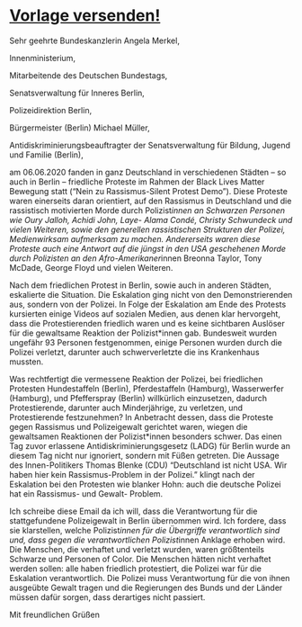 # [Vorlage versenden!](mailto:Der-Regierende-Buergermeister@senatskanzlei.berlin.de,mail@bundestag.de,poststelle@bmi.bund.de,poststelle@seninnds.berlin.de,dervis.hizarci@senbjf.berlin.de,LPDSt32Beschwerde@polizei.berlin.de?subject=Polizeigewalt%20auf%20Demo%20am%2006.06.2020&amp;?subject=Polizeigewalt&amp;body=Sehr%20geehrte%20Bundeskanzlerin%20Angela%20Merkel%2C%20%0A%0AInnenministerium%2C%0A%0AMitarbeitende%20des%20Deutschen%20Bundestags%2C%0A%0ASenatsverwaltung%20f%C3%BCr%20Inneres%20Berlin%2C%0A%0APolizeidirektion%20Berlin%2C%0A%0AB%C3%BCrgermeister%20%28Berlin%29%20Michael%20M%C3%BCller%2C%0A%0AAntidiskriminierungsbeauftragter%20der%20Senatsverwaltung%20f%C3%BCr%20Bildung%2C%20Jugend%20und%0AFamilie%20%28Berlin%29%2C%0A%0A%0Aam%2006.06.2020%20fanden%20in%20ganz%20Deutschland%20in%20verschiedenen%20St%C3%A4dten%20%E2%80%93%20so%20auch%20in%0ABerlin%20%E2%80%93%20friedliche%20Proteste%20im%20Rahmen%20der%20Black%20Lives%20Matter%20Bewegung%20statt%0A%28%E2%80%9CNein%20zu%20Rassismus-Silent%20Protest%20Demo%E2%80%9D%29.%20Diese%20Proteste%20waren%20einerseits%20daran%0Aorientiert%2C%20auf%20den%20Rassismus%20in%20Deutschland%20und%20die%20rassistisch%20motivierten%20Morde%0Adurch%20Polizist%2Ainnen%20an%20Schwarzen%20Personen%20wie%20Oury%20Jalloh%2C%20Achidi%20John%2C%20Laye-%0AAlama%20Cond%C3%A9%2C%20Christy%20Schwundeck%20und%20vielen%20Weiteren%2C%20sowie%20den%20generellen%0Arassistischen%20Strukturen%20der%20Polizei%2C%20Medienwirksam%20aufmerksam%20zu%20machen.%0AAndererseits%20waren%20diese%20Proteste%20auch%20eine%20Antwort%20auf%20die%20j%C3%BCngst%20in%20den%20USA%0Ageschehenen%20Morde%20durch%20Polizisten%20an%20den%20Afro-Amerikaner%2Ainnen%20Breonna%20Taylor%2C%0ATony%20McDade%2C%20George%20Floyd%20und%20vielen%20Weiteren.%0A%0ANach%20dem%20friedlichen%20Protest%20in%20Berlin%2C%20sowie%20auch%20in%20anderen%20St%C3%A4dten%2C%20eskalierte%20die%0ASituation.%20Die%20Eskalation%20ging%20nicht%20von%20den%20Demonstrierenden%20aus%2C%20sondern%20von%20der%0APolizei.%20In%20Folge%20der%20Eskalation%20am%20Ende%20des%20Protests%20kursierten%20einige%20Videos%20auf%0Asozialen%20Medien%2C%20aus%20denen%20klar%20hervorgeht%2C%20dass%20die%20Protestierenden%20friedlich%20waren%0Aund%20es%20keine%20sichtbaren%20Ausl%C3%B6ser%20f%C3%BCr%20die%20gewaltsame%20Reaktion%20der%20Polizist%2Ainnen%20gab.%0ABundesweit%20wurden%20ungef%C3%A4hr%2093%20Personen%20festgenommen%2C%20einige%20Personen%20wurden%0Adurch%20die%20Polizei%20verletzt%2C%20darunter%20auch%20schwerverletzte%20die%20ins%20Krankenhaus%0Amussten.%0A%0AWas%20rechtfertigt%20die%20vermessene%20Reaktion%20der%20Polizei%2C%20bei%20friedlichen%20Protesten%0AHundestaffeln%20%28Berlin%29%2C%20Pferdestaffeln%20%28Hamburg%29%2C%20Wasserwerfer%20%28Hamburg%29%2C%20und%0APfefferspray%20%28Berlin%29%20willk%C3%BCrlich%20einzusetzen%2C%20dadurch%20Protestierende%2C%20darunter%20auch%0AMinderj%C3%A4hrige%2C%20zu%20verletzen%2C%20und%20Protestierende%20festzunehmen%3F%0AIn%20Anbetracht%20dessen%2C%20dass%20die%20Proteste%20gegen%20Rassismus%20und%20Polizeigewalt%20gerichtet%0Awaren%2C%20wiegen%20die%20gewaltsamen%20Reaktionen%20der%20Polizist%2Ainnen%20besonders%20schwer.%0ADas%20einen%20Tag%20zuvor%20erlassene%20Antidiskriminierungsgesetz%20%28LADG%29%20f%C3%BCr%20Berlin%20wurde%0Aan%20diesem%20Tag%20nicht%20nur%20ignoriert%2C%20sondern%20mit%20F%C3%BC%C3%9Fen%20getreten.%20Die%20Aussage%20des%0AInnen-Politikers%20Thomas%20Blenke%20%28CDU%29%20%E2%80%9CDeutschland%20ist%20nicht%20USA.%20Wir%20haben%20hier%0Akein%20Rassismus-Problem%20in%20der%20Polizei.%E2%80%9D%20klingt%20nach%20der%20Eskalation%20bei%20den%20Protesten%0Awie%20blanker%20Hohn%3A%20auch%20die%20deutsche%20Polizei%20hat%20ein%20Rassismus-%20und%20Gewalt-%0AProblem.%0A%0AIch%20schreibe%20diese%20Email%20da%20ich%20will%2C%20dass%20die%20Verantwortung%20f%C3%BCr%20die%20stattgefundene%0APolizeigewalt%20in%20Berlin%20%C3%BCbernommen%20wird.%20Ich%20fordere%2C%20dass%20sie%20klarstellen%2C%20welche%0APolizist%2Ainnen%20f%C3%BCr%20die%20%C3%9Cbergriffe%20verantwortlich%20sind%20und%2C%20dass%20gegen%20die%0Averantwortlichen%20Polizist%2Ainnen%20Anklage%20erhoben%20wird.%20Die%20Menschen%2C%20die%20verhaftet%0Aund%20verletzt%20wurden%2C%20waren%20gr%C3%B6%C3%9Ftenteils%20Schwarze%20und%20Personen%20of%20Color.%20Die%0AMenschen%20h%C3%A4tten%20nicht%20verhaftet%20werden%20sollen%3A%20alle%20haben%20friedlich%20protestiert%2C%20die%0APolizei%20war%20f%C3%BCr%20die%20Eskalation%20verantwortlich.%20Die%20Polizei%20muss%20Verantwortung%20f%C3%BCr%20die%0Avon%20ihnen%20ausge%C3%BCbte%20Gewalt%20tragen%20und%20die%20Regierungen%20des%20Bunds%20und%20der%20L%C3%A4nder%0Am%C3%BCssen%20daf%C3%BCr%20sorgen%2C%20dass%20derartiges%20nicht%20passiert.%0A%0AMit%20freundlichen%20Gr%C3%BC%C3%9Fen%0A)


Sehr geehrte Bundeskanzlerin Angela Merkel, 

Innenministerium,

Mitarbeitende des Deutschen Bundestags,

Senatsverwaltung für Inneres Berlin,

Polizeidirektion Berlin,

Bürgermeister (Berlin) Michael Müller,

Antidiskriminierungsbeauftragter der Senatsverwaltung für Bildung, Jugend und
Familie (Berlin),


am 06.06.2020 fanden in ganz Deutschland in verschiedenen Städten – so auch in
Berlin – friedliche Proteste im Rahmen der Black Lives Matter Bewegung statt
(“Nein zu Rassismus-Silent Protest Demo”). Diese Proteste waren einerseits daran
orientiert, auf den Rassismus in Deutschland und die rassistisch motivierten Morde
durch Polizist*innen an Schwarzen Personen wie Oury Jalloh, Achidi John, Laye-
Alama Condé, Christy Schwundeck und vielen Weiteren, sowie den generellen
rassistischen Strukturen der Polizei, Medienwirksam aufmerksam zu machen.
Andererseits waren diese Proteste auch eine Antwort auf die jüngst in den USA
geschehenen Morde durch Polizisten an den Afro-Amerikaner*innen Breonna Taylor,
Tony McDade, George Floyd und vielen Weiteren.

Nach dem friedlichen Protest in Berlin, sowie auch in anderen Städten, eskalierte die
Situation. Die Eskalation ging nicht von den Demonstrierenden aus, sondern von der
Polizei. In Folge der Eskalation am Ende des Protests kursierten einige Videos auf
sozialen Medien, aus denen klar hervorgeht, dass die Protestierenden friedlich waren
und es keine sichtbaren Auslöser für die gewaltsame Reaktion der Polizist*innen gab.
Bundesweit wurden ungefähr 93 Personen festgenommen, einige Personen wurden
durch die Polizei verletzt, darunter auch schwerverletzte die ins Krankenhaus
mussten.

Was rechtfertigt die vermessene Reaktion der Polizei, bei friedlichen Protesten
Hundestaffeln (Berlin), Pferdestaffeln (Hamburg), Wasserwerfer (Hamburg), und
Pfefferspray (Berlin) willkürlich einzusetzen, dadurch Protestierende, darunter auch
Minderjährige, zu verletzen, und Protestierende festzunehmen?
In Anbetracht dessen, dass die Proteste gegen Rassismus und Polizeigewalt gerichtet
waren, wiegen die gewaltsamen Reaktionen der Polizist*innen besonders schwer.
Das einen Tag zuvor erlassene Antidiskriminierungsgesetz (LADG) für Berlin wurde
an diesem Tag nicht nur ignoriert, sondern mit Füßen getreten. Die Aussage des
Innen-Politikers Thomas Blenke (CDU) “Deutschland ist nicht USA. Wir haben hier
kein Rassismus-Problem in der Polizei.” klingt nach der Eskalation bei den Protesten
wie blanker Hohn: auch die deutsche Polizei hat ein Rassismus- und Gewalt-
Problem.

Ich schreibe diese Email da ich will, dass die Verantwortung für die stattgefundene
Polizeigewalt in Berlin übernommen wird. Ich fordere, dass sie klarstellen, welche
Polizist*innen für die Übergriffe verantwortlich sind und, dass gegen die
verantwortlichen Polizist*innen Anklage erhoben wird. Die Menschen, die verhaftet
und verletzt wurden, waren größtenteils Schwarze und Personen of Color. Die
Menschen hätten nicht verhaftet werden sollen: alle haben friedlich protestiert, die
Polizei war für die Eskalation verantwortlich. Die Polizei muss Verantwortung für die
von ihnen ausgeübte Gewalt tragen und die Regierungen des Bunds und der Länder
müssen dafür sorgen, dass derartiges nicht passiert.

Mit freundlichen Grüßen
